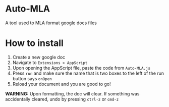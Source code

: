 # Auto-MLA

A tool used to MLA format google docs files

# How to install

1. Create a new google doc
2. Navigate to `Extensions > AppScript`
3. Upon opening the AppScript file, paste the code from `Auto-MLA.js`
4. Press `run` and make sure the name that is two boxes to the left of the run button says `onOpen`
5. Reload your document and you are good to go!

**WARNING:** Upon formatting, the doc will clear. If something was accidentally cleared, undo by pressing `ctrl-z` or `cmd-z`
